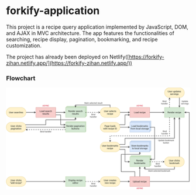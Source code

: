 # forkify-application

This project is a recipe query application implemented by JavaScript, DOM, and AJAX in MVC architecture. The app features the functionalities of searching, recipe display, 
pagination, bookmarking, and recipe customization. 

The project has already been deployed on Netlify([https://forkify-zihan.netlify.app/](https://forkify-zihan.netlify.app/))

### Flowchart
![plot](forkify-flowchart-part-3.png)
